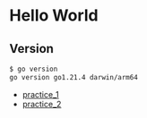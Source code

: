 # Hello World

## Version

```bash
$ go version    
go version go1.21.4 darwin/arm64
```

- [practice_1](./practice_1)
- [practice_2](./practice_2)

